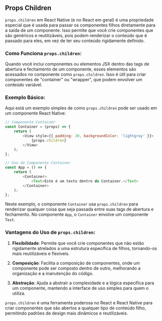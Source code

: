 ## Props Children

`props.children` em React Native (e no React em geral) é uma propriedade especial que é usada para passar os componentes filhos diretamente para a saída de um componente. Isso permite que você crie componentes que são genéricos e reutilizáveis, pois podem renderizar o conteúdo que é passado para eles, em vez de ter seu conteúdo rigidamente definido.

### Como Funciona `props.children`:

Quando você inclui componentes ou elementos JSX dentro das tags de abertura e fechamento de um componente, esses elementos são acessados no componente como `props.children`. Isso é útil para criar componentes de "container" ou "wrapper", que podem envolver um conteúdo variável.

### Exemplo Básico:

Aqui está um exemplo simples de como `props.children` pode ser usado em um componente React Native:

```javascript
// Componente Container
const Container = (props) => {
    return (
        <View style={{ padding: 20, backgroundColor: 'lightgray' }}>
            {props.children}
        </View>
    );
};

// Uso do Componente Container
const App = () => {
    return (
        <Container>
            <Text>Este é um texto dentro do Container.</Text>
        </Container>
    );
};
```

Neste exemplo, o componente `Container` usa `props.children` para renderizar qualquer coisa que seja passada entre suas tags de abertura e fechamento. No componente `App`, o `Container` envolve um componente `Text`.

### Vantagens do Uso de `props.children`:

1. **Flexibilidade**: Permite que você crie componentes que não estão rigidamente atrelados a uma estrutura específica de filhos, tornando-os mais reutilizáveis e flexíveis.

2. **Composição**: Facilita a composição de componentes, onde um componente pode ser composto dentro de outro, melhorando a organização e a manutenção do código.

3. **Abstração**: Ajuda a abstrair a complexidade e a lógica específica para um componente, mantendo a interface de uso simples para quem o utiliza.

`props.children` é uma ferramenta poderosa no React e React Native para criar componentes que são abertos a qualquer tipo de conteúdo filho, permitindo padrões de design mais dinâmicos e reutilizáveis.